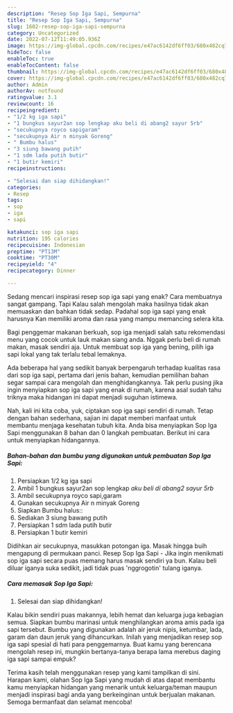 ```yaml
---
description: "Resep Sop Iga Sapi, Sempurna"
title: "Resep Sop Iga Sapi, Sempurna"
slug: 1602-resep-sop-iga-sapi-sempurna
category: Uncategorized
date: 2022-07-12T11:49:05.936Z
image: https://img-global.cpcdn.com/recipes/e47ac6142df6ff03/680x482cq70/sop-iga-sapi-foto-resep-utama.jpg
hideToc: false
enableToc: true
enableTocContent: false
thumbnail: https://img-global.cpcdn.com/recipes/e47ac6142df6ff03/680x482cq70/sop-iga-sapi-foto-resep-utama.jpg
cover: https://img-global.cpcdn.com/recipes/e47ac6142df6ff03/680x482cq70/sop-iga-sapi-foto-resep-utama.jpg
author: Admin
authorAv: notfound
ratingvalue: 3.1
reviewcount: 16
recipeingredient:
- "1/2 kg iga sapi"
- "1 bungkus sayur2an sop lengkap aku beli di abang2 sayur 5rb"
- "secukupnya royco sapigaram"
- "secukupnya Air n minyak Goreng"
- " Bumbu halus"
- "3 siung bawang putih"
- "1 sdm lada putih butir"
- "1 butir kemiri"
recipeinstructions:

- "Selesai dan siap dihidangkan!"
categories:
- Resep
tags:
- sop
- iga
- sapi

katakunci: sop iga sapi 
nutrition: 195 calories
recipecuisine: Indonesian
preptime: "PT13M"
cooktime: "PT30M"
recipeyield: "4"
recipecategory: Dinner

---
```



Sedang mencari inspirasi resep sop iga sapi yang enak? Cara membuatnya sangat gampang. Tapi Kalau salah mengolah maka hasilnya tidak akan memuaskan dan bahkan tidak sedap. Padahal sop iga sapi yang enak harusnya Kan memiliki aroma dan rasa yang mampu memancing selera kita.


Bagi penggemar makanan berkuah, sop iga menjadi salah satu rekomendasi menu yang cocok untuk lauk makan siang anda. Nggak perlu beli di rumah makan, masak sendiri aja. Untuk membuat sop iga yang bening, pilih iga sapi lokal yang tak terlalu tebal lemaknya.

Ada beberapa hal yang sedikit banyak berpengaruh terhadap kualitas rasa dari sop iga sapi, pertama dari jenis bahan, kemudian pemilihan bahan segar sampai cara mengolah dan menghidangkannya. Tak perlu pusing jika ingin menyiapkan sop iga sapi yang enak di rumah, karena asal sudah tahu triknya maka hidangan ini dapat menjadi suguhan istimewa.


Nah, kali ini kita coba, yuk, ciptakan sop iga sapi sendiri di rumah. Tetap dengan bahan sederhana, sajian ini dapat memberi manfaat untuk membantu menjaga kesehatan tubuh kita. Anda bisa menyiapkan Sop Iga Sapi menggunakan 8 bahan dan 0 langkah pembuatan. Berikut ini cara untuk menyiapkan hidangannya.

<!--inarticleads1-->

##### Bahan-bahan dan bumbu yang digunakan untuk pembuatan Sop Iga Sapi:

1. Persiapkan 1/2 kg iga sapi
1. Ambil 1 bungkus sayur2an sop lengkap *aku beli di abang2 sayur 5rb*
1. Ambil secukupnya royco sapi,garam
1. Gunakan secukupnya Air n minyak Goreng
1. Siapkan  Bumbu halus::
1. Sediakan 3 siung bawang putih
1. Persiapkan 1 sdm lada putih butir
1. Persiapkan 1 butir kemiri


Didihkan air secukupnya, masukkan potongan iga. Masak hingga buih mengapung di permukaan panci. Resep Sop Iga Sapi - Jika ingin menikmati sop iga sapi secara puas memang harus masak sendiri ya bun. Kalau beli diluar iganya suka sedikit, jadi tidak puas &#39;nggrogotin&#39; tulang iganya. 

<!--inarticleads2-->

##### Cara memasak Sop Iga Sapi:


1. Selesai dan siap dihidangkan!

Kalau bikin sendiri puas makannya, lebih hemat dan keluarga juga kebagian semua. Siapkan bumbu marinasi untuk menghilangkan aroma amis pada iga sapi tersebut. Bumbu yang digunakan adalah air jeruk nipis, ketumbar, lada, garam dan daun jeruk yang dihancurkan. Inilah yang menjadikan resep sop iga sapi spesial di hati para penggemarnya. Buat kamu yang berencana mengolah resep ini, mungkin bertanya-tanya berapa lama merebus daging iga sapi sampai empuk? 

Terima kasih telah menggunakan resep yang kami tampilkan di sini. Harapan kami, olahan Sop Iga Sapi yang mudah di atas dapat membantu kamu menyiapkan hidangan yang menarik untuk keluarga/teman maupun menjadi inspirasi bagi anda yang berkeinginan untuk berjualan makanan. Semoga bermanfaat dan selamat mencoba!
